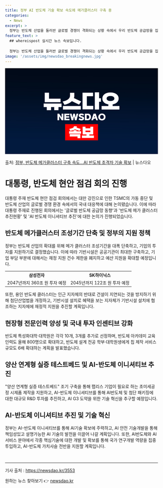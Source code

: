 ```yaml
---
title: 정부 AI 반도체 기술 확보 속도에 메가클러스터 구축 중
categories:
  - News
excerpt: >
  정부는 반도체 산업을 둘러싼 글로벌 경쟁이 격화되는 상황 속에서 우리 반도체 공급망을 집적할 메가 클러스터 …
feature_text: >
  ## whereispost 실시간 뉴스 속보입니다.

  정부는 반도체 산업을 둘러싼 글로벌 경쟁이 격화되는 상황 속에서 우리 반도체 공급망을 집적할 메가 클러스터 …
image: '/assets/img/newsdao_breakingnews.jpg'
---
```


![뉴스다오 속보](/assets/img/newsdao_breakingnews.jpg)

<p>출처: <a href="https://newsdao.kr/3553" rel="dofollow">정부, 반도체 메가클러스터 구축 속도…AI 반도체  초격차 기술 확보</a> | 뉴스다오</p>

<h1>대통령, 반도체 현안 점검 회의 진행</h1>

<p data-ke-size="size16">대통령 주재 반도체 현안 점검 회의에서는 대만 강진으로 인한 TSMC의 가동 중단 및 반도체 산업의 글로벌 경쟁 환경 속에서의 국내 대응책에 대해 논의됐습니다. 이에 따라 대통령 주재로 진행된 회의에서는 '글로벌 반도체 공급망 동향'과 '반도체 메가 클러스터 추진현황' 및 'AI 반도체 이니셔티브 추진'에 대한 논의가 진행되었습니다.</p>

<h2 data-ke-size="size26">반도체 메가클러스터 조성기간 단축 및 정부의 지원 정책</h2>

<p data-ke-size="size16">정부는 반도체 산업의 확대를 위해 메가 클러스터 조성기간을 대폭 단축하고, 기업의 투자를 지원하기로 결정했습니다. 이에 따라 기반시설은 공공기관이 최대한 구축하고, 기업 부담 부분에 대해서는 재정 지원 건수 제한을 폐지하고 예산 지원을 확대할 예정입니다.</span>

<table>
	<tr>
    	<td style="text-align: center; height: 17px;"><b>삼성전자</b></td>
    	<td style="text-align: center; height: 17px;"><b>SK하이닉스</b></td>
  	</tr>
  	<tr>
    	<td style="text-align: center; height: 17px;">2047년까지 360조 원 투자 예정</td>
    	<td style="text-align: center; height: 17px;">2045년까지 122조 원 투자 예정</td>
  	</tr>
</table>

<p data-ke-size="size16">또한, 용인 반도체 클러스터는 인근 지자체의 반대로 건설이 지연되는 것을 방지하기 위해 첨단산업법을 개정하고, 기반시설 설치로 혜택을 보는 지자체가 기반시설 설치에 협조하는 지자체에 재정적 지원을 추진할 계획입니다.</p>

<h2 data-ke-size="size26">현장형 전문인력 양성 및 국내 투자 인센티브 강화</h2>

<p data-ke-size="size16">반도체 특성화대학·대학원은 각각 10개, 3개를 추가로 선정하며, 반도체 아카데미 교육 인력도 올해 800명으로 확대하고, 반도체 설계 전공 학부·대학원생에게 칩 제작 서비스 규모도 6배 확대하는 계획을 발표했습니다.</p>

<h2 data-ke-size="size26">양산 연계형 실증 테스트베드 및 AI-반도체 이니셔티브 추진</h2>

<p data-ke-size="size16">"양산 연계형 실증 테스트베드" 조기 구축을 통해 팹리스 기업이 필요로 하는 초미세공정 시제품 제작을 지원하고, AI-반도체 이니셔티브를 통해 AI반도체 및 첨단 패키징에 대한 대규모 R&D 투자를 추진하고, AI G3 도약을 위한 기술 혁신을 추구할 예정입니다.</p>

<h2 data-ke-size="size26">AI-반도체 이니셔티브 추진 및 기술 혁신</h2>

<p data-ke-size="size16">정부는 AI-반도체 이니셔티브를 통해 AI기술 확보에 주력하고, AI 안전 기술개발을 통해 책임성있고 설명가능한 AI 기술의 발전을 이끌어 나갈 계획입니다. 또한, AI반도체와 AI서비스 분야에서 각종 핵심기술에 대한 개발 및 확보를 통해 국가 연구개발 역량을 집중 투입하고, AI-반도체 가치사슬 전반을 지원할 계획입니다.</p>

<p data-ke-size="size16">&nbsp;</p>

<hr>

<p data-ke-size="size16">기사 출처 : <a href="https://newsdao.kr/3553">https://newsdao.kr/3553</a></p> 

원하는 뉴스 찾아보기 👉 <a href="https://newsdao.kr" rel="dofollow">newsdao.kr</a>


